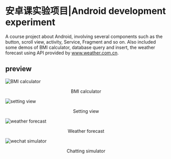 # 安卓课实验项目|Android development experiment
A course project about Android, involving several components such as the button, scroll view, activity, Service, Fragment and so on.
Also included some demos of BMI calculator, database query and insert, the weather forecast using API provided by www.weather.com.cn.

## preview

![BMI calculator](assets/BMICalculator.png)

<center>BMI calculator</center>

![setting view](assets/settingView.png)

<center> Setting view</center>



![weather forecast](assets/weatherForecast.png)

<center>Weather forecast</center>

![wechat simulator](assets/wechatSimulator.png)

<center>Chatting simulator</center>

